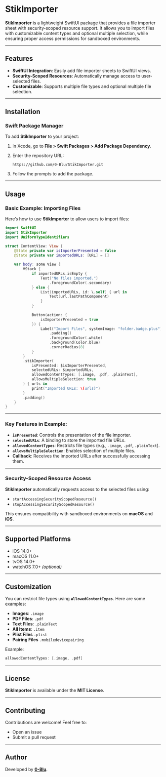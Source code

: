 # StikImporter

**StikImporter** is a lightweight SwiftUI package that provides a file importer sheet with security-scoped resource support. It allows you to import files with customizable content types and optional multiple selection, while ensuring proper access permissions for sandboxed environments.

---

## Features

- **SwiftUI Integration**: Easily add file importer sheets to SwiftUI views.
- **Security-Scoped Resources**: Automatically manage access to user-selected files.
- **Customizable**: Supports multiple file types and optional multiple file selection.

---

## Installation

### Swift Package Manager

To add **StikImporter** to your project:

1. In Xcode, go to **File > Swift Packages > Add Package Dependency**.
2. Enter the repository URL:

   ```
   https://github.com/0-Blu/StikImporter.git
   ```

3. Follow the prompts to add the package.

---

## Usage

### Basic Example: Importing Files

Here’s how to use **StikImporter** to allow users to import files:

```swift
import SwiftUI
import StikImporter
import UniformTypeIdentifiers

struct ContentView: View {
    @State private var isImporterPresented = false
    @State private var importedURLs: [URL] = []
    
    var body: some View {
        VStack {
            if importedURLs.isEmpty {
                Text("No files imported.")
                    .foregroundColor(.secondary)
            } else {
                List(importedURLs, id: \.self) { url in
                    Text(url.lastPathComponent)
                }
            }
            
            Button(action: {
                isImporterPresented = true
            }) {
                Label("Import Files", systemImage: "folder.badge.plus")
                    .padding()
                    .foregroundColor(.white)
                    .background(Color.blue)
                    .cornerRadius(8)
            }
        }
        .stikImporter(
            isPresented: $isImporterPresented,
            selectedURLs: $importedURLs,
            allowedContentTypes: [.image, .pdf, .plainText],
            allowsMultipleSelection: true
        ) { urls in
            print("Imported URLs: \(urls)")
        }
        .padding()
    }
}
```

---

### Key Features in Example:

- **`isPresented`**: Controls the presentation of the file importer.
- **`selectedURLs`**: A binding to store the imported file URLs.
- **`allowedContentTypes`**: Restricts file types (e.g., `.image`, `.pdf`, `.plainText`).
- **`allowsMultipleSelection`**: Enables selection of multiple files.
- **Callback**: Receives the imported URLs after successfully accessing them.

---

### Security-Scoped Resource Access

**StikImporter** automatically requests access to the selected files using:

- `startAccessingSecurityScopedResource()`  
- `stopAccessingSecurityScopedResource()`

This ensures compatibility with sandboxed environments on **macOS** and **iOS**.

---

## Supported Platforms

- iOS 14.0+
- macOS 11.0+
- tvOS 14.0+
- watchOS 7.0+ *(optional)*

---

## Customization

You can restrict file types using **`allowedContentTypes`**. Here are some examples:

- **Images**: `.image`
- **PDF Files**: `.pdf`
- **Text Files**: `.plainText`
- **All Items**: `.item`
- **Plist Files** `.plist`
- **Pairing Files** `.mobiledevicepairing`

Example:

```swift
allowedContentTypes: [.image, .pdf]
```

---

## License

**StikImporter** is available under the **MIT License**.

---

## Contributing

Contributions are welcome! Feel free to:

- Open an issue
- Submit a pull request

---

## Author

Developed by **[0-Blu](https://github.com/0-Blu)**.
